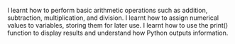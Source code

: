 I learnt how to perform basic arithmetic operations such as addition, subtraction, multiplication, and division.
I learnt how to assign numerical values to variables, storing them for later use.
I learnt how to use the print() function to display results and understand how Python outputs information.
